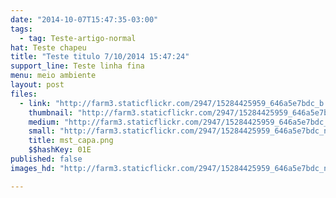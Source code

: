 ```yaml
---
date: "2014-10-07T15:47:35-03:00"
tags:
  - tag: Teste-artigo-normal
hat: Teste chapeu
title: "Teste titulo 7/10/2014 15:47:24"
support_line: Teste linha fina
menu: meio ambiente
layout: post
files:
  - link: "http://farm3.staticflickr.com/2947/15284425959_646a5e7bdc_b.jpg"
    thumbnail: "http://farm3.staticflickr.com/2947/15284425959_646a5e7bdc_t.jpg"
    medium: "http://farm3.staticflickr.com/2947/15284425959_646a5e7bdc_z.jpg"
    small: "http://farm3.staticflickr.com/2947/15284425959_646a5e7bdc_n.jpg"
    title: mst_capa.png
    $$hashKey: 01E
published: false
images_hd: "http://farm3.staticflickr.com/2947/15284425959_646a5e7bdc_n.jpg"

---
```

